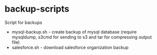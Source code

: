 # backup-scripts
Script for backups

* mysql-backup.sh - create backup of mysql database (require mysqldump, s3cmd for sending to s3 and tar for compressing output file)
* salesforce.sh - download salesforce organization backup
